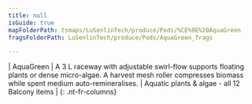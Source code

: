 ```yaml
---
title: null
isGuide: true
mapFolderPath: tsmaps/LuSenlinTech/produce/Pods/%CE%9E%20AquaGreen
fragsFolderPath: LuSenlinTech/produce/Pods/AquaGreen_frags

---
```



<!-- tsGuideRenderComment {"guide":{"id":"xbLMYL2Gn","path":"LuSenlinTech/produce/Pods","fragmentFolderPath":"LuSenlinTech/produce/Pods/AquaGreen_frags"},"fragment":{"id":"xbLMYL2Gn","topLevelMapKey":"wkLWL000li","mapKeyChain":"wkLWL000li","guideID":"xbLMYL0n7","guidePath":"c:/GitHub/MuddySpud/MuddySpud.github.io/tsmaps/LuSenlinTech/produce/Pods/AquaGreen.tspod","chartKey":"wkLWL000li","isLeaf":false,"options":[{"id":"xbLMYP17N","option":"AquaGreen details","order":1,"isAncillary":true}]}} -->

| AquaGreen | A 3 L raceway with adjustable swirl-flow supports floating plants or dense micro-algae. A harvest mesh roller compresses biomass while spent medium auto-remineralises. | Aquatic plants & algae - all 12 Balcony items |
{: .nt-fr-columns}
